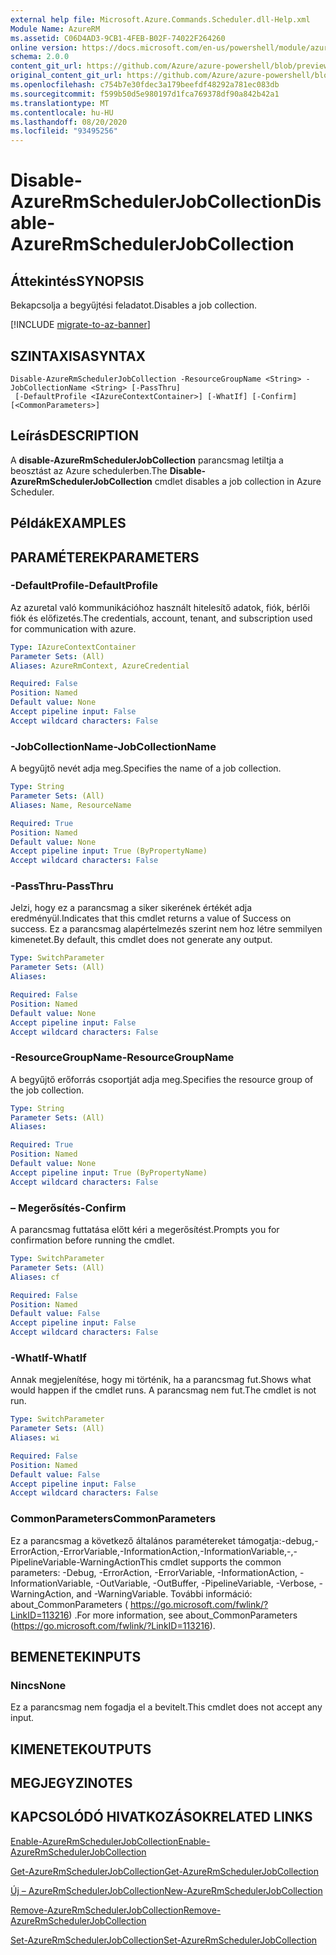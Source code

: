 ```yaml
---
external help file: Microsoft.Azure.Commands.Scheduler.dll-Help.xml
Module Name: AzureRM
ms.assetid: C06D4AD3-9CB1-4FEB-B02F-74022F264260
online version: https://docs.microsoft.com/en-us/powershell/module/azurerm.scheduler/disable-azurermschedulerjobcollection
schema: 2.0.0
content_git_url: https://github.com/Azure/azure-powershell/blob/preview/src/ResourceManager/Scheduler/Commands.Scheduler/help/Disable-AzureRmSchedulerJobCollection.md
original_content_git_url: https://github.com/Azure/azure-powershell/blob/preview/src/ResourceManager/Scheduler/Commands.Scheduler/help/Disable-AzureRmSchedulerJobCollection.md
ms.openlocfilehash: c754b7e30fdec3a179beefdf48292a781ec083db
ms.sourcegitcommit: f599b50d5e980197d1fca769378df90a842b42a1
ms.translationtype: MT
ms.contentlocale: hu-HU
ms.lasthandoff: 08/20/2020
ms.locfileid: "93495256"
---
```

# <span data-ttu-id="8c514-101">Disable-AzureRmSchedulerJobCollection</span><span class="sxs-lookup"><span data-stu-id="8c514-101">Disable-AzureRmSchedulerJobCollection</span></span>

## <span data-ttu-id="8c514-102">Áttekintés</span><span class="sxs-lookup"><span data-stu-id="8c514-102">SYNOPSIS</span></span>
<span data-ttu-id="8c514-103">Bekapcsolja a begyűjtési feladatot.</span><span class="sxs-lookup"><span data-stu-id="8c514-103">Disables a job collection.</span></span>

[!INCLUDE [migrate-to-az-banner](../../includes/migrate-to-az-banner.md)]

## <span data-ttu-id="8c514-104">SZINTAXISA</span><span class="sxs-lookup"><span data-stu-id="8c514-104">SYNTAX</span></span>

```
Disable-AzureRmSchedulerJobCollection -ResourceGroupName <String> -JobCollectionName <String> [-PassThru]
 [-DefaultProfile <IAzureContextContainer>] [-WhatIf] [-Confirm] [<CommonParameters>]
```

## <span data-ttu-id="8c514-105">Leírás</span><span class="sxs-lookup"><span data-stu-id="8c514-105">DESCRIPTION</span></span>
<span data-ttu-id="8c514-106">A **disable-AzureRmSchedulerJobCollection** parancsmag letiltja a beosztást az Azure schedulerben.</span><span class="sxs-lookup"><span data-stu-id="8c514-106">The **Disable-AzureRmSchedulerJobCollection** cmdlet disables a job collection in Azure Scheduler.</span></span>

## <span data-ttu-id="8c514-107">Példák</span><span class="sxs-lookup"><span data-stu-id="8c514-107">EXAMPLES</span></span>

## <span data-ttu-id="8c514-108">PARAMÉTEREK</span><span class="sxs-lookup"><span data-stu-id="8c514-108">PARAMETERS</span></span>

### <span data-ttu-id="8c514-109">-DefaultProfile</span><span class="sxs-lookup"><span data-stu-id="8c514-109">-DefaultProfile</span></span>
<span data-ttu-id="8c514-110">Az azuretal való kommunikációhoz használt hitelesítő adatok, fiók, bérlői fiók és előfizetés.</span><span class="sxs-lookup"><span data-stu-id="8c514-110">The credentials, account, tenant, and subscription used for communication with azure.</span></span>

```yaml
Type: IAzureContextContainer
Parameter Sets: (All)
Aliases: AzureRmContext, AzureCredential

Required: False
Position: Named
Default value: None
Accept pipeline input: False
Accept wildcard characters: False
```

### <span data-ttu-id="8c514-111">-JobCollectionName</span><span class="sxs-lookup"><span data-stu-id="8c514-111">-JobCollectionName</span></span>
<span data-ttu-id="8c514-112">A begyűjtő nevét adja meg.</span><span class="sxs-lookup"><span data-stu-id="8c514-112">Specifies the name of a job collection.</span></span>

```yaml
Type: String
Parameter Sets: (All)
Aliases: Name, ResourceName

Required: True
Position: Named
Default value: None
Accept pipeline input: True (ByPropertyName)
Accept wildcard characters: False
```

### <span data-ttu-id="8c514-113">-PassThru</span><span class="sxs-lookup"><span data-stu-id="8c514-113">-PassThru</span></span>
<span data-ttu-id="8c514-114">Jelzi, hogy ez a parancsmag a siker sikerének értékét adja eredményül.</span><span class="sxs-lookup"><span data-stu-id="8c514-114">Indicates that this cmdlet returns a value of Success on success.</span></span>
<span data-ttu-id="8c514-115">Ez a parancsmag alapértelmezés szerint nem hoz létre semmilyen kimenetet.</span><span class="sxs-lookup"><span data-stu-id="8c514-115">By default, this cmdlet does not generate any output.</span></span>

```yaml
Type: SwitchParameter
Parameter Sets: (All)
Aliases: 

Required: False
Position: Named
Default value: None
Accept pipeline input: False
Accept wildcard characters: False
```

### <span data-ttu-id="8c514-116">-ResourceGroupName</span><span class="sxs-lookup"><span data-stu-id="8c514-116">-ResourceGroupName</span></span>
<span data-ttu-id="8c514-117">A begyűjtő erőforrás csoportját adja meg.</span><span class="sxs-lookup"><span data-stu-id="8c514-117">Specifies the resource group of the job collection.</span></span>

```yaml
Type: String
Parameter Sets: (All)
Aliases: 

Required: True
Position: Named
Default value: None
Accept pipeline input: True (ByPropertyName)
Accept wildcard characters: False
```

### <span data-ttu-id="8c514-118">– Megerősítés</span><span class="sxs-lookup"><span data-stu-id="8c514-118">-Confirm</span></span>
<span data-ttu-id="8c514-119">A parancsmag futtatása előtt kéri a megerősítést.</span><span class="sxs-lookup"><span data-stu-id="8c514-119">Prompts you for confirmation before running the cmdlet.</span></span>

```yaml
Type: SwitchParameter
Parameter Sets: (All)
Aliases: cf

Required: False
Position: Named
Default value: False
Accept pipeline input: False
Accept wildcard characters: False
```

### <span data-ttu-id="8c514-120">-WhatIf</span><span class="sxs-lookup"><span data-stu-id="8c514-120">-WhatIf</span></span>
<span data-ttu-id="8c514-121">Annak megjelenítése, hogy mi történik, ha a parancsmag fut.</span><span class="sxs-lookup"><span data-stu-id="8c514-121">Shows what would happen if the cmdlet runs.</span></span>
<span data-ttu-id="8c514-122">A parancsmag nem fut.</span><span class="sxs-lookup"><span data-stu-id="8c514-122">The cmdlet is not run.</span></span>

```yaml
Type: SwitchParameter
Parameter Sets: (All)
Aliases: wi

Required: False
Position: Named
Default value: False
Accept pipeline input: False
Accept wildcard characters: False
```

### <span data-ttu-id="8c514-123">CommonParameters</span><span class="sxs-lookup"><span data-stu-id="8c514-123">CommonParameters</span></span>
<span data-ttu-id="8c514-124">Ez a parancsmag a következő általános paramétereket támogatja:-debug,-ErrorAction,-ErrorVariable,-InformationAction,-InformationVariable,-,-PipelineVariable-WarningAction</span><span class="sxs-lookup"><span data-stu-id="8c514-124">This cmdlet supports the common parameters: -Debug, -ErrorAction, -ErrorVariable, -InformationAction, -InformationVariable, -OutVariable, -OutBuffer, -PipelineVariable, -Verbose, -WarningAction, and -WarningVariable.</span></span> <span data-ttu-id="8c514-125">További információ: about_CommonParameters ( https://go.microsoft.com/fwlink/?LinkID=113216) .</span><span class="sxs-lookup"><span data-stu-id="8c514-125">For more information, see about_CommonParameters (https://go.microsoft.com/fwlink/?LinkID=113216).</span></span>

## <span data-ttu-id="8c514-126">BEMENETEK</span><span class="sxs-lookup"><span data-stu-id="8c514-126">INPUTS</span></span>

### <span data-ttu-id="8c514-127">Nincs</span><span class="sxs-lookup"><span data-stu-id="8c514-127">None</span></span>
<span data-ttu-id="8c514-128">Ez a parancsmag nem fogadja el a bevitelt.</span><span class="sxs-lookup"><span data-stu-id="8c514-128">This cmdlet does not accept any input.</span></span>

## <span data-ttu-id="8c514-129">KIMENETEK</span><span class="sxs-lookup"><span data-stu-id="8c514-129">OUTPUTS</span></span>

## <span data-ttu-id="8c514-130">MEGJEGYZI</span><span class="sxs-lookup"><span data-stu-id="8c514-130">NOTES</span></span>

## <span data-ttu-id="8c514-131">KAPCSOLÓDÓ HIVATKOZÁSOK</span><span class="sxs-lookup"><span data-stu-id="8c514-131">RELATED LINKS</span></span>

[<span data-ttu-id="8c514-132">Enable-AzureRmSchedulerJobCollection</span><span class="sxs-lookup"><span data-stu-id="8c514-132">Enable-AzureRmSchedulerJobCollection</span></span>](./Enable-AzureRmSchedulerJobCollection.md)

[<span data-ttu-id="8c514-133">Get-AzureRmSchedulerJobCollection</span><span class="sxs-lookup"><span data-stu-id="8c514-133">Get-AzureRmSchedulerJobCollection</span></span>](./Get-AzureRmSchedulerJobCollection.md)

[<span data-ttu-id="8c514-134">Új – AzureRmSchedulerJobCollection</span><span class="sxs-lookup"><span data-stu-id="8c514-134">New-AzureRmSchedulerJobCollection</span></span>](./New-AzureRmSchedulerJobCollection.md)

[<span data-ttu-id="8c514-135">Remove-AzureRmSchedulerJobCollection</span><span class="sxs-lookup"><span data-stu-id="8c514-135">Remove-AzureRmSchedulerJobCollection</span></span>](./Remove-AzureRmSchedulerJobCollection.md)

[<span data-ttu-id="8c514-136">Set-AzureRmSchedulerJobCollection</span><span class="sxs-lookup"><span data-stu-id="8c514-136">Set-AzureRmSchedulerJobCollection</span></span>](./Set-AzureRmSchedulerJobCollection.md)


